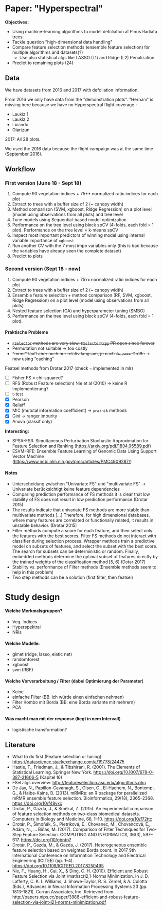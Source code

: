 # Paper: "Hyperspectral"

**Objectives:**

- Using machine-learning algorithms to model defoliation at Pinus Radiata trees.
- Tackle question "high-dimensional data handling"
- Compare feature selection methods (ensemble feature selection) for multiple algorithms and datasets(?)
    - Use also statistical algs like LASSO (L1) and Ridge (L2) Penalization
- Predict to remaining plots (24)

## Data

We have datasets from 2016 and 2017 with defoliation information.

From 2016 we only have data from the "demonstration plots". "Hernani" is missing here because we have no Hyperspectral flight coverage :

- Laukiz 1
- Laukiz 2
- Luiando
- Oiartzun

2017: All 28 plots.

We used the 2016 data because the flight campaign was at the same time (September 2016).

## Workflow

### First version (June 18 - Sept 18)

1. Compute 90 vegetation indices + 75** normalized ratio indices for each plot
2. Extract to trees with a buffer size of 2 (~ canopy width)
3. Method comparison (SVM, xgboost, Ridge Regression) on a plot level (model using observations from all plots) and tree level
4. Tune models using Sequential-based model optimization
5. Performance on the tree level using block spCV (4-folds, each fold = 1 plot). Performance on the tree level = k-means spCV
6. Inspect most important predictors of winning model using internal variable importance of `xgboost`
7. Run another CV with the 7 most impo variables only (this is bad because the variables have already seen the complete dataset)
8. Predict to plots

### Second version (Sept 18 - now)

1. Compute 90 vegetation indices + 75xx normalized ratio indices for each plot
2. Extract to trees with a buffer size of 2 (~ canopy width)
3. Ensemble feature selection + method comparison (RF, SVM, xgboost, Ridge Regression) on a plot level (model using observations from all plots)
4. Nested feature selection (GA) and hyperparameter tuning (SMBO)
5. Performance on the tree level using block spCV (4-folds, each fold = 1 plot).

#### Praktische Probleme

- ~~`FSelector` methods are very slow, `FSelectorRcpp` PR open since forever~~
- Permutation not suitable -> too costly
- ~~"mrmr" läuft aber auch nur relativ langsam, je nach `fw.perc` Größe~~ -> now using "caching"

Featsel methods from Drotar 2017 (check = implemented in mlr)

- [ ] Fisher FS = chi-squared?
- [ ] RFS (Robust Feature selection) Nie et al (2010) -> keine R Implementierung?
- [ ] t-test
- [x] Pearson
- [x] Relieff
- [x] MIC (mututal information coefficient) -> `praznik` methods
- [x] Gini -> ranger.impurity
- [x] Anova (classif only)

**Interesting:** 
- SPSA-FSR: Simultaneous Perturbation Stochastic
Approximation for Feature Selection and Ranking (https://arxiv.org/pdf/1804.05589.pdf)
- ESVM-RFE: Ensemble Feature Learning of Genomic Data Using Support Vector Machine (https://www.ncbi.nlm.nih.gov/pmc/articles/PMC4909287/)

#### Notes

- Unterscheidung zwischen "Univariate FS" und "multivariate FS" -> Univariate berücksichtigt keine feature dependencies
- Comparing prediction performance of FS methods it is clear that low stability of FS does not result in low prediction performance (Drotar 2015)
- The results indicate that univariate FS methods are more
stable than multivariate methods [...] Therefore, for high dimensional databases, where many features
are correlated or functionally related, it results in unstable behavior. (Drotar 2015)
- Filter methods compute a score for each feature, and then select only the features with the best scores. Filter FS methods do not interact with classifier during selection process. Wrapper methods train a predictive model on subsets of
features, and select the subset with the best score. The search for subsets can be
deterministic or random. Finally, embedded methods determine the optimal subset
of features directly by the trained weights of the classification method [5, 6] (Dotar 2017)
- Stability vs. performance of Filter methods (Ensemble methods seem to help in this problem)
- Two step methods can be a solution (first filter, then featsel)

# Study design

#### Welche Merkmalsgruppen?

- Veg. Indices
- Hyperspektral
- NRIs
	
#### Welche Modelle:

- glmet (ridge, lasso, elatic net)
- randomforest
- xgboost
- svm (RBF)
		
#### Welche Vorverarbeitung / Filter (dabei Optimierung der Parameter)

- Keine
- einfache Filter (BB: ich würde einen einfachen nehmen)
- Filter Kombo mit Borda (BB: eine Borda variante mit mehrern)
- PCA	

#### Was macht man mit der response (liegt in nem Intervall)

- logistische transformation?

## Literature

- What to do first (Feature selection or tuning): https://datascience.stackexchange.com/a/19778/24475
- Hastie, T., Friedman, J., & Tibshirani, R. (2001). The Elements of Statistical Learning. Springer New York. https://doi.org/10.1007/978-0-387-21606-5 (Kapitel 16)
- FSel algs overview: http://featureselection.asu.edu/algorithms.php
- De Jay, N., Papillon-Cavanagh, S., Olsen, C., El-Hachem, N., Bontempi, G., & Haibe-Kains, B. (2013). mRMRe: an R package for parallelized mRMR ensemble feature selection. Bioinformatics, 29(18), 2365–2368. https://doi.org/10/f48vxc
- Drotár, P., Gazda, J., & Smékal, Z. (2015). An experimental comparison of feature selection methods on two-class biomedical datasets. Computers in Biology and Medicine, 66, 1–10. https://doi.org/10/f72ttc
- Drotár, P., Šimoňák, S., Pietriková, E., Chovanec, M., Chovancová, E., Ádám, N., … Biňas, M. (2017). Comparison of Filter Techniques for Two-Step Feature Selection. COMPUTING AND INFORMATICS, 36(3), 597–617. https://doi.org/10/gbntp7
- Drotár, P., Gazda, M., & Gazda, J. (2017). Heterogeneous ensemble feature selection based on weighted Borda count. In 2017 9th International Conference on Information Technology and Electrical Engineering (ICITEE) (pp. 1–4). https://doi.org/10.1109/ICITEED.2017.8250495
- Nie, F., Huang, H., Cai, X., & Ding, C. H. (2010). Efficient and Robust Feature Selection via Joint \mathscrl2,1-Norms Minimization. In J. D. Lafferty, C. K. I. Williams, J. Shawe-Taylor, R. S. Zemel, & A. Culotta (Eds.), Advances in Neural Information Processing Systems 23 (pp. 1813–1821). Curran Associates, Inc. Retrieved from http://papers.nips.cc/paper/3988-efficient-and-robust-feature-selection-via-joint-l21-norms-minimization.pdf

